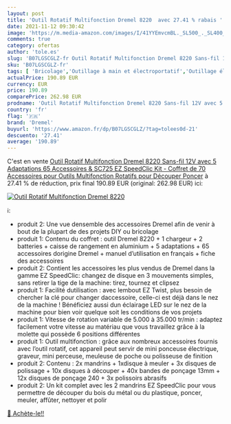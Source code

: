 ```yaml
---
layout: post
title: 'Outil Rotatif Multifonction Dremel 8220  avec 27.41 % rabais '
date: 2021-11-12 09:30:42
image: 'https://m.media-amazon.com/images/I/41YYEmvcmBL._SL500_._SL400_.jpg'
comments: true
category: ofertas
author: 'tole.es'
slug: 'B07LGSCGLZ-fr Outil Rotatif Multifonction Dremel 8220 Sans-fil 12V avec...'
sku: 'B07LGSCGLZ-fr'
tags: [ 'Bricolage','Outillage à main et électroportatif','Outillage électroportatif','Outils rotatifs multifonction','dremel', ]
actualPrice: 190.89 EUR
currency: EUR
price: 190.89
comparePrice: 262.98 EUR
prodname: 'Outil Rotatif Multifonction Dremel 8220 Sans-fil 12V avec 5 Adaptations 65 Accessoires & SC725 EZ SpeedClic Kit - Coffret de 70 Accessoires pour Outils Multifonction Rotatifs pour Découper  Poncer'
country: 'fr'
flag: '🇫🇷'
brand: 'Dremel'
buyurl: 'https://www.amazon.fr/dp/B07LGSCGLZ/?tag=tolees0d-21'
descuento: '27.41'
average: '190.89'
---
```


C'est en vente [Outil Rotatif Multifonction Dremel 8220 Sans-fil 12V avec 5 Adaptations 65 Accessoires & SC725 EZ SpeedClic Kit - Coffret de 70 Accessoires pour Outils Multifonction Rotatifs pour Découper  Poncer](https://www.amazon.fr/dp/B07LGSCGLZ/?tag=tolees0d-21)  à  27.41 % de réduction, prix final  190.89 EUR (original: 262.98 EUR) ici:

[![Outil Rotatif Multifonction Dremel 8220 ](https://m.media-amazon.com/images/I/41YYEmvcmBL._SL500_._SL400_.jpg)](https://www.amazon.fr/dp/B07LGSCGLZ/?tag=tolees0d-21)

ℹ️:

- produit 2: Une vue densemble des accessoires Dremel afin de venir à bout de la plupart de des projets DIY ou bricolage
- produit 1: Contenu du coffret : outil Dremel 8220 + 1 chargeur + 2 batteries + caisse de rangement en aluminium + 5 adaptations + 65 accessoires dorigine Dremel + manuel d’utilisation en français + fiche des accessoires
- produit 2: Contient les accessoires les plus vendus de Dremel dans la gamme EZ SpeedClic: changez de disque en 3 mouvements simples, sans retirer la tige de la machine: tirez, tournez et clipsez
- produit 1: Facilité dutilisation : avec lembout EZ Twist, plus besoin de chercher la clé pour changer daccessoire, celle-ci est déjà dans le nez de la machine ! Bénéficiez aussi dun éclairage LED sur le nez de la machine pour bien voir quelque soit les conditions de vos projets
- produit 1: Vitesse de rotation variable de 5.000 à 35.000 tr/min : adaptez facilement votre vitesse au matériau que vous travaillez grâce à la molette qui possède 6 positions différentes
- produit 1: Outil multifonction : grâce aux nombreux accessoires fournis avec l’outil rotatif, cet appareil peut servir de mini ponceuse électrique, graveur, mini perceuse, meuleuse de poche ou polisseuse de finition
- produit 2: Contenu : 2x mandrins + 1xdisque à meuler + 3x disques de polissage + 10x disques à découper + 40x bandes de ponçage 13mm + 12x disques de ponçage 240 + 3x polissoirs abrasifs
- produit 2: Un kit complet avec les 2 mandrins EZ SpeedClic pour vous permettre de découper du bois du métal ou du plastique, poncer, meuler, affûter, nettoyer et polir

[🛒 Achète-le!!](https://www.amazon.fr/dp/B07LGSCGLZ/?tag=tolees0d-21)
